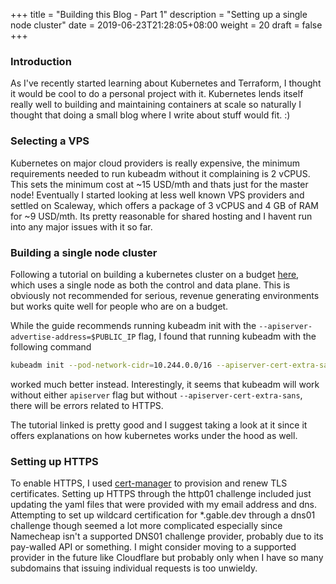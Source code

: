 +++
title = "Building this Blog - Part 1"
description = "Setting up a single node cluster"
date = 2019-06-23T21:28:05+08:00
weight = 20
draft = false
+++

### Introduction
As I've recently started learning about Kubernetes and Terraform, I thought it would
be cool to do a personal project with it. Kubernetes lends itself really well to building
and maintaining containers at scale so naturally I thought that doing a small blog where I
write about stuff would fit. :)

### Selecting a VPS
Kubernetes on major cloud providers is really expensive, the minimum requirements needed to run
kubeadm without it complaining is 2 vCPUS. This sets the minimum cost at ~15 USD/mth and thats
just for the master node! Eventually I started looking at less well known VPS providers
and settled on Scaleway, which offers a package of 3 vCPUS and 4 GB of RAM for ~9 USD/mth. Its
pretty reasonable for shared hosting and I havent run into any major issues with it so far.

### Building a single node cluster
Following a tutorial on building a kubernetes cluster on a budget 
[here](https://itsilesia.com/kubernetes-for-poor-how-to-run-your-cluster-and-not-go-bankrupt/),
which uses a single node as both the control and data plane. This is obviously not recommended for serious,
revenue generating environments but works quite well for people who are on a budget.

While the guide recommends running kubeadm init with the `--apiserver-advertise-address=$PUBLIC_IP` flag,
I found that running kubeadm with the following command
```bash
kubeadm init --pod-network-cidr=10.244.0.0/16 --apiserver-cert-extra-sans=$PUBLIC_IP
```
worked much better instead. Interestingly, it seems that kubeadm will work without either `apiserver`
flag but without `--apiserver-cert-extra-sans`, there will be errors related to HTTPS.

The tutorial linked is pretty good and I suggest taking a look at it since it offers explanations
on how kubernetes works under the hood as well.

### Setting up HTTPS

To enable HTTPS, I used [cert-manager](https://github.com/jetstack/cert-manager) to provision and renew TLS
certificates. Setting up HTTPS through the http01 challenge included just updating the yaml files that were 
provided with my email address and dns. Attempting to set up wildcard certification for *.gable.dev through
a dns01 challenge though seemed a lot more complicated especially since Namecheap isn't a supported DNS01
challenge provider, probably due to its pay-walled API or something. I might consider moving to a supported
provider in the future like Cloudflare but probably only when I have so many subdomains that issuing individual
requests is too unwieldy.

